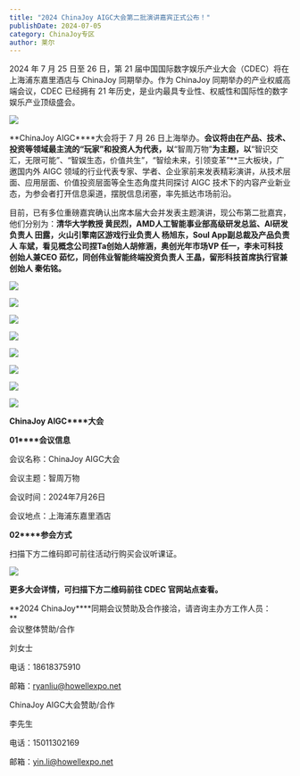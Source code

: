 ```yaml
---
title: "2024 ChinaJoy AIGC大会第二批演讲嘉宾正式公布！"
publishDate: 2024-07-05
category: ChinaJoy专区
author: 莱尔
---
```


2024 年 7 月 25 日至 26 日，第 21 届中国国际数字娱乐产业大会（CDEC）将在上海浦东嘉里酒店与 ChinaJoy 同期举办。作为 ChinaJoy 同期举办的产业权威高端会议，CDEC 已经拥有 21 年历史，是业内最具专业性、权威性和国际性的数字娱乐产业顶级盛会。

![](https://ec-net-1251389766.cos.ap-shanghai.myqcloud.com/wp-content/uploads/2024/07/20240705161413109.png)

**ChinaJoy AIGC****大会将于 7 月 26 日上海举办。**会议将由在产品、技术、投资等领域最主流的“玩家”和投资人为代表，以**“智周万物”**为主题，以**“智识交汇，无限可能”、“智娱生态，价值共生”，“智绘未来，引领变革”**三大板块，广邀国内外 AIGC 领域的行业代表专家、学者、企业家前来发表精彩演讲，从技术层面、应用层面、价值投资层面等全生态角度共同探讨 AIGC 技术下的内容产业新业态，为参会者打开信息渠道，摆脱信息闭塞，率先抵达市场前沿。

目前，已有多位重磅嘉宾确认出席本届大会并发表主题演讲，现公布第二批嘉宾，他们分别为：**清华大学教授 黄民烈，AMD人工智能事业部高级研发总监、AI研发负责人 田露，火山引擎南区游戏行业负责人 杨旭东，Soul App副总裁及产品负责人 车斌，看见概念公司捏Ta创始人胡修涵，奥创光年市场VP 任一，李未可科技创始人兼CEO 茹忆，同创伟业智能终端投资负责人 王晶，留形科技首席执行官兼创始人 秦佑铭。**

![](https://ec-net-1251389766.cos.ap-shanghai.myqcloud.com/wp-content/uploads/2024/07/20240705161416258-702x1024.png)

![](https://ec-net-1251389766.cos.ap-shanghai.myqcloud.com/wp-content/uploads/2024/07/20240705161420454-702x1024.png)

![](https://ec-net-1251389766.cos.ap-shanghai.myqcloud.com/wp-content/uploads/2024/07/20240705161426985-702x1024.png)

![](https://ec-net-1251389766.cos.ap-shanghai.myqcloud.com/wp-content/uploads/2024/07/20240705161432455-702x1024.png)

![](https://ec-net-1251389766.cos.ap-shanghai.myqcloud.com/wp-content/uploads/2024/07/20240705161435743-702x1024.png)

![](https://ec-net-1251389766.cos.ap-shanghai.myqcloud.com/wp-content/uploads/2024/07/20240705161439759-702x1024.png)

![](https://ec-net-1251389766.cos.ap-shanghai.myqcloud.com/wp-content/uploads/2024/07/20240705161443226-702x1024.png)

![](https://ec-net-1251389766.cos.ap-shanghai.myqcloud.com/wp-content/uploads/2024/07/20240705161446537-702x1024.png)

  
**ChinaJoy AIGC****大会**  
  
**01****会议信息**

会议名称：ChinaJoy AIGC大会

会议主题：智周万物

会议时间：2024年7月26日

会议地点：上海浦东嘉里酒店

**02****参会方式**

扫描下方二维码即可前往活动行购买会议听课证。

![](https://ec-net-1251389766.cos.ap-shanghai.myqcloud.com/wp-content/uploads/2024/07/20240705161450707.png)

**更多大会详情，可扫描下方二维码前往 CDEC 官网站点查看。**

**2024 ChinaJoy****同期会议赞助及合作接洽，请咨询主办方工作人员：  
**  
会议整体赞助/合作

刘女士

电话：18618375910 

邮箱：ryanliu@howellexpo.net  
  
ChinaJoy AIGC大会赞助/合作

李先生

电话：15011302169

邮箱：yin.li@howellexpo.net
